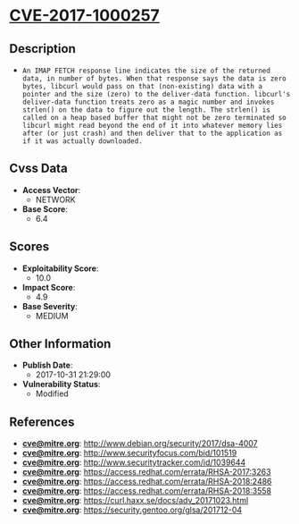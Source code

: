 
# [CVE-2017-1000257](http://www.debian.org/security/2017/dsa-4007)

## Description

- `An IMAP FETCH response line indicates the size of the returned data, in number of bytes. When that response says the data is zero bytes, libcurl would pass on that (non-existing) data with a pointer and the size (zero) to the deliver-data function. libcurl's deliver-data function treats zero as a magic number and invokes strlen() on the data to figure out the length. The strlen() is called on a heap based buffer that might not be zero terminated so libcurl might read beyond the end of it into whatever memory lies after (or just crash) and then deliver that to the application as if it was actually downloaded.`

## Cvss Data

- **Access Vector**:
  - NETWORK
- **Base Score**:
  - 6.4

## Scores

- **Exploitability Score**:
  - 10.0
- **Impact Score**:
  - 4.9
- **Base Severity**:
  - MEDIUM

## Other Information

- **Publish Date**:
  - 2017-10-31 21:29:00
- **Vulnerability Status**:
  - Modified

## References

- **cve@mitre.org**: http://www.debian.org/security/2017/dsa-4007
- **cve@mitre.org**: http://www.securityfocus.com/bid/101519
- **cve@mitre.org**: http://www.securitytracker.com/id/1039644
- **cve@mitre.org**: https://access.redhat.com/errata/RHSA-2017:3263
- **cve@mitre.org**: https://access.redhat.com/errata/RHSA-2018:2486
- **cve@mitre.org**: https://access.redhat.com/errata/RHSA-2018:3558
- **cve@mitre.org**: https://curl.haxx.se/docs/adv_20171023.html
- **cve@mitre.org**: https://security.gentoo.org/glsa/201712-04
